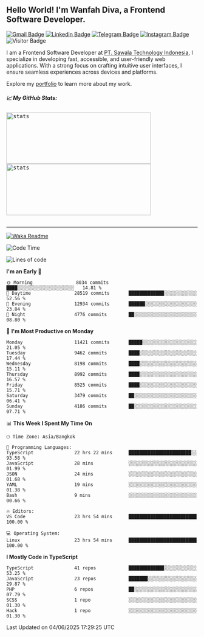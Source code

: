 ## Hello World! I'm Wanfah Diva, a Frontend Software Developer.

[![Gmail Badge](https://img.shields.io/badge/-Gmail-white?style=plastic&logo=Gmail&link=mailto:aditputrafirmansyah@gmail.com)](mailto:wanfahdivaa@gmail.com)
[![Linkedin Badge](https://img.shields.io/badge/-LinkedIn-blue?style=plastic&logo=Linkedin&link=https://www.linkedin.com/in/aditputrafirmansyah/)](https://www.linkedin.com/in/wanfahdiva/)
[![Telegram Badge](https://img.shields.io/badge/-Telegram-blue?style=plastic&logo=telegram&link=https://t.me/Adithya_13)](https://t.me/wanfahdiva)
[![Instagram Badge](https://img.shields.io/badge/-Instagram-white?style=plastic&logo=instagram&link=https://www.instagram.com/adithya_firmansyahputra/)](https://www.instagram.com/wnfhdva/)
![Visitor Badge](https://visitor-badge.laobi.icu/badge?page_id=wanfahdiva.wanfahdiva)

<p>
I am a Frontend Software Developer at <a href="https://sawala/tech" target="_blank">PT. Sawala Technology Indonesia</a>, I specialize in developing fast, accessible, and user-friendly web applications. With a strong focus on crafting intuitive user interfaces, I ensure seamless experiences across devices and platforms.

Explore my <a href="http://wanfahdiva-com.vercel.app/" target="_blank">portfolio</a> to learn more about my work.
</p>

<h5 align="left">
  
📈 **My GitHub Stats:**

</h5>

<div align="left">
<kbd>
  <img height="135em" width="380em" alt="stats" src="https://github-readme-stats-salesp07.vercel.app/api?username=wanfahdiva&count_private=true&show_icons=true&theme=react&rank_icon=github&border_radius=10&hide_title=true"></kbd>
</kbd>
<kbd>
    <img height="135em" width="380em" alt="stats" src="https://github-readme-activity-graph.vercel.app/graph?username=wanfahdiva&theme=react&hide_title=true"></kbd>
</div>

<br />

---

[![Waka Readme](https://github.com/wanfahdiva/wanfahdiva/actions/workflows/waka.yml/badge.svg)](https://github.com/wanfahdiva/wanfahdiva/actions/workflows/waka.yml)

<!--START_SECTION:waka-->
![Code Time](http://img.shields.io/badge/Code%20Time-2%2C052%20hrs%2044%20mins-blue)

![Lines of code](https://img.shields.io/badge/From%20Hello%20World%20I%27ve%20Written-23.8%20million%20lines%20of%20code-blue)

**I'm an Early 🐤** 

```text
🌞 Morning                8034 commits        ████░░░░░░░░░░░░░░░░░░░░░   14.81 % 
🌆 Daytime                28519 commits       █████████████░░░░░░░░░░░░   52.56 % 
🌃 Evening                12934 commits       ██████░░░░░░░░░░░░░░░░░░░   23.84 % 
🌙 Night                  4776 commits        ██░░░░░░░░░░░░░░░░░░░░░░░   08.80 % 
```
📅 **I'm Most Productive on Monday** 

```text
Monday                   11421 commits       █████░░░░░░░░░░░░░░░░░░░░   21.05 % 
Tuesday                  9462 commits        ████░░░░░░░░░░░░░░░░░░░░░   17.44 % 
Wednesday                8198 commits        ████░░░░░░░░░░░░░░░░░░░░░   15.11 % 
Thursday                 8992 commits        ████░░░░░░░░░░░░░░░░░░░░░   16.57 % 
Friday                   8525 commits        ████░░░░░░░░░░░░░░░░░░░░░   15.71 % 
Saturday                 3479 commits        ██░░░░░░░░░░░░░░░░░░░░░░░   06.41 % 
Sunday                   4186 commits        ██░░░░░░░░░░░░░░░░░░░░░░░   07.71 % 
```


📊 **This Week I Spent My Time On** 

```text
🕑︎ Time Zone: Asia/Bangkok

💬 Programming Languages: 
TypeScript               22 hrs 22 mins      ███████████████████████░░   93.58 % 
JavaScript               28 mins             ░░░░░░░░░░░░░░░░░░░░░░░░░   01.99 % 
JSON                     24 mins             ░░░░░░░░░░░░░░░░░░░░░░░░░   01.68 % 
YAML                     19 mins             ░░░░░░░░░░░░░░░░░░░░░░░░░   01.38 % 
Bash                     9 mins              ░░░░░░░░░░░░░░░░░░░░░░░░░   00.66 % 

🔥 Editors: 
VS Code                  23 hrs 54 mins      █████████████████████████   100.00 % 

💻 Operating System: 
Linux                    23 hrs 54 mins      █████████████████████████   100.00 % 
```

**I Mostly Code in TypeScript** 

```text
TypeScript               41 repos            █████████████░░░░░░░░░░░░   53.25 % 
JavaScript               23 repos            ███████░░░░░░░░░░░░░░░░░░   29.87 % 
PHP                      6 repos             ██░░░░░░░░░░░░░░░░░░░░░░░   07.79 % 
SCSS                     1 repo              ░░░░░░░░░░░░░░░░░░░░░░░░░   01.30 % 
Hack                     1 repo              ░░░░░░░░░░░░░░░░░░░░░░░░░   01.30 % 
```




 Last Updated on 04/06/2025 17:29:25 UTC
<!--END_SECTION:waka-->
